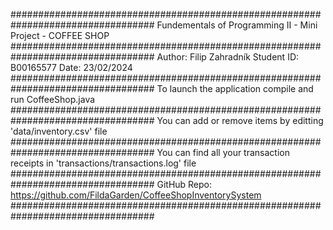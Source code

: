##################################################################################
        Fundementals of Programming II - Mini Project - COFFEE SHOP
##################################################################################
Author: Filip Zahradník
Student ID: B00165577
Date: 23/02/2024
##################################################################################
To launch the application compile and run CoffeeShop.java
##################################################################################
You can add or remove items by editting 'data/inventory.csv' file
##################################################################################
You can find all your transaction receipts in 'transactions/transactions.log' file
##################################################################################
GitHub Repo: https://github.com/FildaGarden/CoffeeShopInventorySystem
##################################################################################